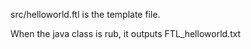 src/helloworld.ftl is the template file. 

When the java class is rub, it outputs FTL_helloworld.txt  
